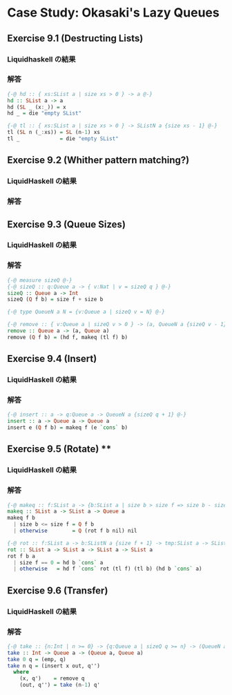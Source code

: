 # Case Study: Okasaki's Lazy Queues

## Exercise 9.1 (Destructing Lists)

### Liquidhaskell の結果

### 解答

```haskell
{-@ hd :: { xs:SList a | size xs > 0 } -> a @-}
hd :: SList a -> a
hd (SL _ (x:_)) = x
hd _ = die "empty SList"
```

```haskell
{-@ tl :: { xs:SList a | size xs > 0 } -> SListN a {size xs - 1} @-}
tl (SL n (_:xs)) = SL (n-1) xs
tl _             = die "empty SList"
```

## Exercise 9.2 (Whither pattern matching?)

### LiquidHaskell の結果

### 解答


## Exercise 9.3 (Queue Sizes)

### LiquidHaskell の結果

### 解答

```haskell
{-@ measure sizeQ @-}
{-@ sizeQ :: q:Queue a -> { v:Nat | v = sizeQ q } @-}
sizeQ :: Queue a -> Int
sizeQ (Q f b) = size f + size b
```

```haskell
{-@ type QueueN a N = {v:Queue a | sizeQ v = N} @-}
```

```haskell
{-@ remove :: { v:Queue a | sizeQ v > 0 } -> (a, QueueN a {sizeQ v - 1}) @-}
remove :: Queue a -> (a, Queue a)
remove (Q f b) = (hd f, makeq (tl f) b)
```

## Exercise 9.4 (Insert)

### LiquidHaskell の結果

### 解答

```haskell
{-@ insert :: a -> q:Queue a -> QueueN a {sizeQ q + 1} @-}
insert :: a -> Queue a -> Queue a
insert e (Q f b) = makeq f (e `cons` b)
```

## Exercise 9.5 (Rotate) **

### LiquidHaskell の結果

### 解答

```haskell
{-@ makeq :: f:SList a -> {b:SList a | size b > size f => size b - size f = 1 } -> QueueN a {size f + size b} @-}
makeq :: SList a -> SList a -> Queue a
makeq f b
  | size b <= size f = Q f b
  | otherwise        = Q (rot f b nil) nil
```

```haskell
{-@ rot :: f:SList a -> b:SListN a {size f + 1} -> tmp:SList a -> SListN a {size f + size b + size tmp} / [size f] @-}
rot :: SList a -> SList a -> SList a -> SList a
rot f b a
  | size f == 0 = hd b `cons` a
  | otherwise   = hd f `cons` rot (tl f) (tl b) (hd b `cons` a)
```

## Exercise 9.6 (Transfer)

### LiquidHaskell の結果

### 解答

```haskell
{-@ take :: {n:Int | n >= 0} -> {q:Queue a | sizeQ q >= n} -> (QueueN a n, QueueN a {sizeQ q - n}) @-}
take :: Int -> Queue a -> (Queue a, Queue a)
take 0 q = (emp, q)
take n q = (insert x out, q'')
  where
    (x, q')    = remove q
    (out, q'') = take (n-1) q'
```
